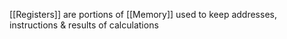 [[Registers]] are portions of [[Memory]] used to keep addresses, instructions & results of calculations